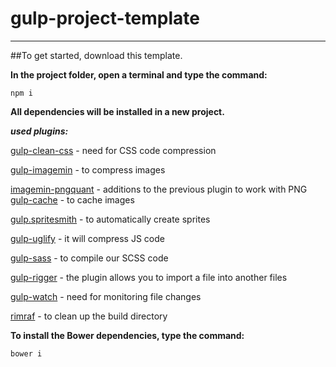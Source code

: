 # gulp-project-template
-------------------------

##To get started, download this template.

**In the project folder, open a terminal and type the command:**

    npm i

**All dependencies will be installed in a new project.**

***used plugins:***

[gulp-clean-css](https://www.npmjs.com/package/gulp-clean-css/)  -  need for CSS code compression

[gulp-imagemin](https://www.npmjs.com/package/gulp-imagemin/)  -  to compress images


[imagemin-pngquant](https://www.npmjs.com/package/gulp-pngquant-openmp/)  -  additions to the previous plugin to work with PNG
[gulp-cache](https://www.npmjs.com/package/gulp-cache/)  -  to cache images

[gulp.spritesmith](https://www.npmjs.com/package/gulp.spritesmith/)  -  to automatically create sprites

[gulp-uglify](https://www.npmjs.com/package/gulp-uglify/)  -  it will compress JS code

[gulp-sass](https://www.npmjs.com/package/gulp-sass/)  -  to compile our SCSS code

[gulp-rigger](https://www.npmjs.com/package/gulp-rigger/)  -  the plugin allows you to import a file into another files

[gulp-watch](https://www.npmjs.com/package/gulp-watch/)  -  need for monitoring file changes

[rimraf](https://www.npmjs.com/package/gulp-dest-clean/)  -  to clean up the build directory


**To install the Bower dependencies, type the command:**

    bower i
